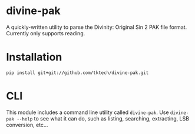 # divine-pak

A quickly-written utility to parse the Divinity: Original Sin 2 PAK file
format. Currently only supports reading.

# Installation

    pip install git+git://github.com/tktech/divine-pak.git

# CLI

This module includes a command line utility called `divine-pak`. Use `divine-pak --help` to see what it can do, such as listing, searching, extracting, LSB conversion, etc...
